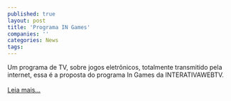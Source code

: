 ```yaml
---
published: true
layout: post
title: 'Programa IN Games'
companies: ''
categories: News
tags: 
---
```

Um programa de TV, sobre jogos eletr&ocirc;nicos, totalmente transmitido pela internet, essa &eacute; a proposta do programa In Games da INTERATIVAWEBTV.<br /><br /><a href="{{ site.baseurl }}/index.php?p=c&amp;id=470">Leia mais...</a>

